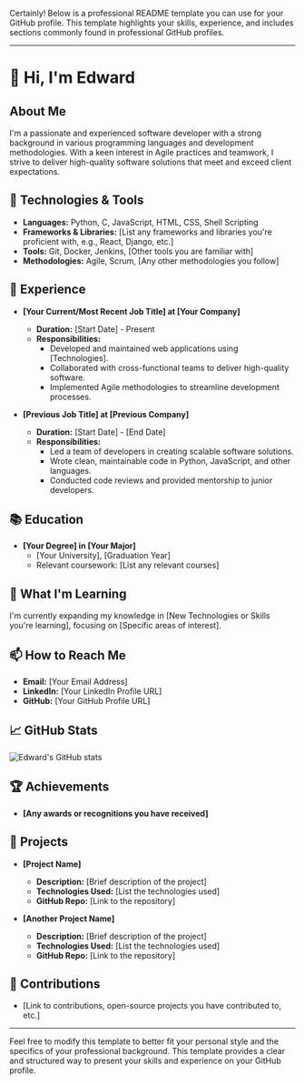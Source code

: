 Certainly! Below is a professional README template you can use for your GitHub profile. This template highlights your skills, experience, and includes sections commonly found in professional GitHub profiles.

---

# 👋 Hi, I'm Edward

## About Me
I'm a passionate and experienced software developer with a strong background in various programming languages and development methodologies. With a keen interest in Agile practices and teamwork, I strive to deliver high-quality software solutions that meet and exceed client expectations.

## 🔧 Technologies & Tools

- **Languages:** Python, C, JavaScript, HTML, CSS, Shell Scripting
- **Frameworks & Libraries:** [List any frameworks and libraries you're proficient with, e.g., React, Django, etc.]
- **Tools:** Git, Docker, Jenkins, [Other tools you are familiar with]
- **Methodologies:** Agile, Scrum, [Any other methodologies you follow]

## 🚀 Experience

- **[Your Current/Most Recent Job Title] at [Your Company]**
  - **Duration:** [Start Date] - Present
  - **Responsibilities:**
    - Developed and maintained web applications using [Technologies].
    - Collaborated with cross-functional teams to deliver high-quality software.
    - Implemented Agile methodologies to streamline development processes.

- **[Previous Job Title] at [Previous Company]**
  - **Duration:** [Start Date] - [End Date]
  - **Responsibilities:**
    - Led a team of developers in creating scalable software solutions.
    - Wrote clean, maintainable code in Python, JavaScript, and other languages.
    - Conducted code reviews and provided mentorship to junior developers.

## 📚 Education

- **[Your Degree] in [Your Major]**
  - [Your University], [Graduation Year]
  - Relevant coursework: [List any relevant courses]

## 🌱 What I'm Learning

I'm currently expanding my knowledge in [New Technologies or Skills you're learning], focusing on [Specific areas of interest].

## 📫 How to Reach Me

- **Email:** [Your Email Address]
- **LinkedIn:** [Your LinkedIn Profile URL]
- **GitHub:** [Your GitHub Profile URL]

## 📈 GitHub Stats

![Edward's GitHub stats](https://github-readme-stats.vercel.app/api?username=your-github-username&show_icons=true&theme=radical)

## 🏆 Achievements

- **[Any awards or recognitions you have received]**

## 🔗 Projects

- **[Project Name]**
  - **Description:** [Brief description of the project]
  - **Technologies Used:** [List the technologies used]
  - **GitHub Repo:** [Link to the repository]

- **[Another Project Name]**
  - **Description:** [Brief description of the project]
  - **Technologies Used:** [List the technologies used]
  - **GitHub Repo:** [Link to the repository]

## 🤝 Contributions

- [Link to contributions, open-source projects you have contributed to, etc.]

---

Feel free to modify this template to better fit your personal style and the specifics of your professional background. This template provides a clear and structured way to present your skills and experience on your GitHub profile.
